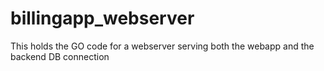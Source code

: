 # billingapp_webserver
This holds the GO code for a webserver serving both the webapp and the backend DB connection
